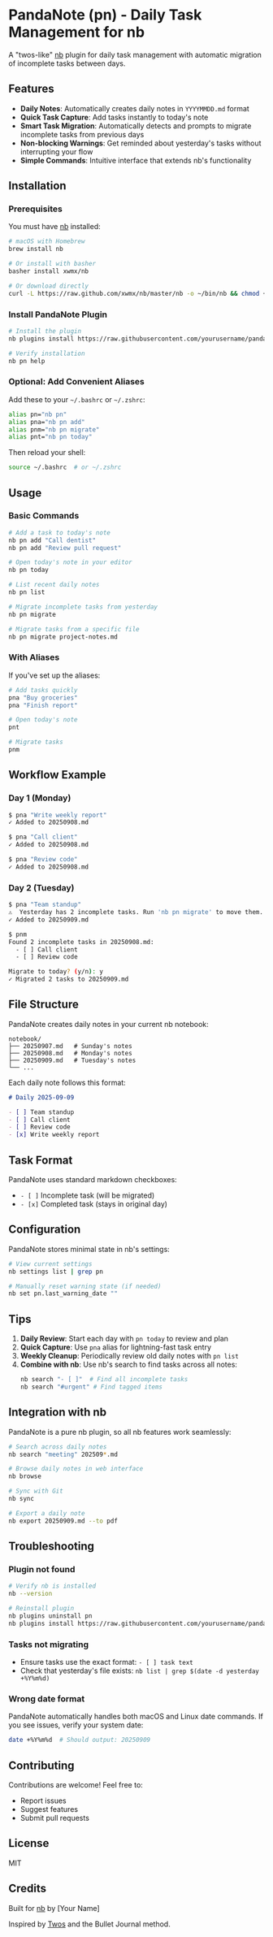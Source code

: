 # PandaNote (pn) - Daily Task Management for nb

A "twos-like" [nb](https://github.com/xwmx/nb) plugin for daily task management with automatic migration of incomplete tasks between days.

## Features

- **Daily Notes**: Automatically creates daily notes in `YYYYMMDD.md` format
- **Quick Task Capture**: Add tasks instantly to today's note
- **Smart Task Migration**: Automatically detects and prompts to migrate incomplete tasks from previous days
- **Non-blocking Warnings**: Get reminded about yesterday's tasks without interrupting your flow
- **Simple Commands**: Intuitive interface that extends nb's functionality

## Installation

### Prerequisites

You must have [nb](https://github.com/xwmx/nb) installed:

```bash
# macOS with Homebrew
brew install nb

# Or install with basher
basher install xwmx/nb

# Or download directly
curl -L https://raw.github.com/xwmx/nb/master/nb -o ~/bin/nb && chmod +x ~/bin/nb
```

### Install PandaNote Plugin

```bash
# Install the plugin
nb plugins install https://raw.githubusercontent.com/yourusername/panda-note/main/pn.nb-plugin

# Verify installation
nb pn help
```

### Optional: Add Convenient Aliases

Add these to your `~/.bashrc` or `~/.zshrc`:

```bash
alias pn="nb pn"
alias pna="nb pn add"
alias pnm="nb pn migrate"
alias pnt="nb pn today"
```

Then reload your shell:
```bash
source ~/.bashrc  # or ~/.zshrc
```

## Usage

### Basic Commands

```bash
# Add a task to today's note
nb pn add "Call dentist"
nb pn add "Review pull request"

# Open today's note in your editor
nb pn today

# List recent daily notes
nb pn list

# Migrate incomplete tasks from yesterday
nb pn migrate

# Migrate tasks from a specific file
nb pn migrate project-notes.md
```

### With Aliases

If you've set up the aliases:

```bash
# Add tasks quickly
pna "Buy groceries"
pna "Finish report"

# Open today's note
pnt

# Migrate tasks
pnm
```

## Workflow Example

### Day 1 (Monday)
```bash
$ pna "Write weekly report"
✓ Added to 20250908.md

$ pna "Call client"
✓ Added to 20250908.md

$ pna "Review code"
✓ Added to 20250908.md
```

### Day 2 (Tuesday)
```bash
$ pna "Team standup"
⚠️  Yesterday has 2 incomplete tasks. Run 'nb pn migrate' to move them.
✓ Added to 20250909.md

$ pnm
Found 2 incomplete tasks in 20250908.md:
  - [ ] Call client
  - [ ] Review code

Migrate to today? (y/n): y
✓ Migrated 2 tasks to 20250909.md
```

## File Structure

PandaNote creates daily notes in your current nb notebook:

```
notebook/
├── 20250907.md   # Sunday's notes
├── 20250908.md   # Monday's notes
├── 20250909.md   # Tuesday's notes
└── ...
```

Each daily note follows this format:

```markdown
# Daily 2025-09-09

- [ ] Team standup
- [ ] Call client
- [ ] Review code
- [x] Write weekly report
```

## Task Format

PandaNote uses standard markdown checkboxes:

- `- [ ]` Incomplete task (will be migrated)
- `- [x]` Completed task (stays in original day)

## Configuration

PandaNote stores minimal state in nb's settings:

```bash
# View current settings
nb settings list | grep pn

# Manually reset warning state (if needed)
nb set pn.last_warning_date ""
```

## Tips

1. **Daily Review**: Start each day with `pn today` to review and plan
2. **Quick Capture**: Use `pna` alias for lightning-fast task entry
3. **Weekly Cleanup**: Periodically review old daily notes with `pn list`
4. **Combine with nb**: Use nb's search to find tasks across all notes:
   ```bash
   nb search "- [ ]"  # Find all incomplete tasks
   nb search "#urgent" # Find tagged items
   ```

## Integration with nb

PandaNote is a pure nb plugin, so all nb features work seamlessly:

```bash
# Search across daily notes
nb search "meeting" 202509*.md

# Browse daily notes in web interface
nb browse

# Sync with Git
nb sync

# Export a daily note
nb export 20250909.md --to pdf
```

## Troubleshooting

### Plugin not found
```bash
# Verify nb is installed
nb --version

# Reinstall plugin
nb plugins uninstall pn
nb plugins install https://raw.githubusercontent.com/yourusername/panda-note/main/pn.nb-plugin
```

### Tasks not migrating
- Ensure tasks use the exact format: `- [ ] task text`
- Check that yesterday's file exists: `nb list | grep $(date -d yesterday +%Y%m%d)`

### Wrong date format
PandaNote automatically handles both macOS and Linux date commands. If you see issues, verify your system date:
```bash
date +%Y%m%d  # Should output: 20250909
```

## Contributing

Contributions are welcome! Feel free to:
- Report issues
- Suggest features
- Submit pull requests

## License

MIT

## Credits

Built for [nb](https://github.com/xwmx/nb) by [Your Name]

Inspired by [Twos](https://www.twosapp.com/) and the Bullet Journal method.